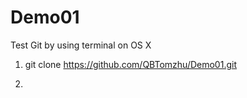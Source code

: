 # Demo01
Test Git by using terminal on OS X

1. git clone https://github.com/QBTomzhu/Demo01.git

2. 
